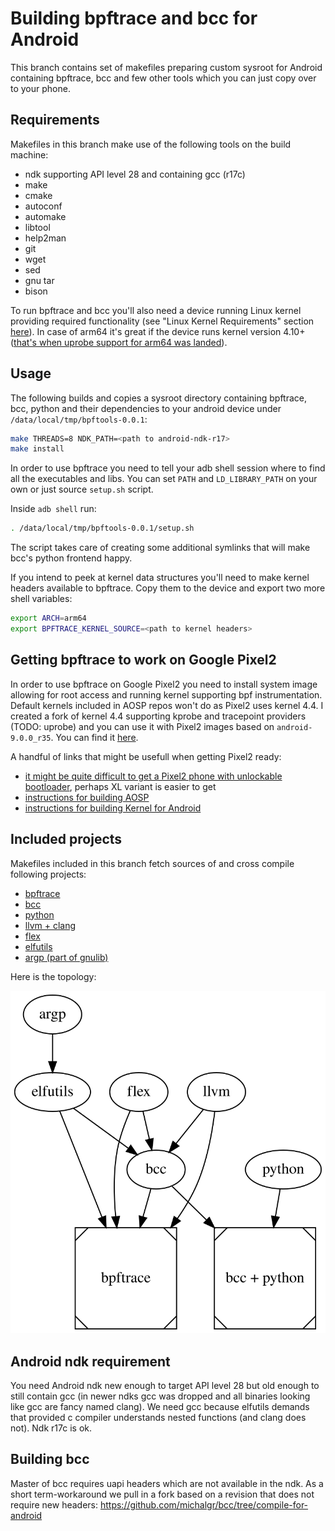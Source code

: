 # Building bpftrace and bcc for Android
This branch contains set of makefiles preparing custom sysroot for Android containing bpftrace, bcc and few other tools which you can just copy over to your phone.

## Requirements
Makefiles in this branch make use of the following tools on the build machine:
- ndk supporting API level 28 and containing gcc (r17c)
- make
- cmake
- autoconf
- automake
- libtool
- help2man
- git
- wget
- sed
- gnu tar
- bison

To run bpftrace and bcc you'll also need a device running Linux kernel providing required functionality (see "Linux Kernel Requirements" section [here](https://github.com/iovisor/bpftrace/blob/master/INSTALL.md#linux-kernel-requirements)). In case of arm64 it's great if the device runs kernel version 4.10+ ([that's when uprobe support for arm64 was landed](https://github.com/torvalds/linux/commit/9842ceae9fa8deae141533d52a6ead7666962c09)).

## Usage
The following builds and copies a sysroot directory containing bpftrace, bcc, python and their dependencies to your android device under `/data/local/tmp/bpftools-0.0.1`:

```bash
make THREADS=8 NDK_PATH=<path to android-ndk-r17>
make install
```

In order to use bpftrace you need to tell your adb shell session where to find all the executables and libs. You can set `PATH` and `LD_LIBRARY_PATH` on your own or just source `setup.sh` script.

Inside `adb shell` run:
```bash
. /data/local/tmp/bpftools-0.0.1/setup.sh
```

The script takes care of creating some additional symlinks that will make bcc's python frontend happy.

If you intend to peek at kernel data structures you'll need to make kernel headers available to bpftrace. Copy them to the device and export two more shell variables:
```bash
export ARCH=arm64
export BPFTRACE_KERNEL_SOURCE=<path to kernel headers>
```

## Getting bpftrace to work on Google Pixel2
In order to use bpftrace on Google Pixel2 you need to install system image allowing for root access and running kernel supporting bpf instrumentation. Default kernels included in AOSP repos won't do as Pixel2 uses kernel 4.4. I created a fork of kernel 4.4 supporting kprobe and tracepoint providers (TODO: uprobe) and you can use it with Pixel2 images based on `android-9.0.0_r35`. You can find it [here](https://github.com/michalgr/kernel_msm/tree/basic_bpf_tracing_pixel2).

A handful of links that might be usefull when getting Pixel2 ready:
- [it might be quite difficult to get a Pixel2 phone with unlockable bootloader](https://forum.xda-developers.com/pixel-2/help/oem-unlocking-grayed-vzw-pixel-2-t3776763), perhaps XL variant is easier to get
- [instructions for building AOSP](https://source.android.com/setup/build/requirements)
- [instructions for building Kernel for Android](https://source.android.com/setup/build/building-kernels)

## Included projects
Makefiles included in this branch fetch sources of and cross compile following projects:
- [bpftrace](https://github.com/iovisor/bpftrace)
- [bcc](https://github.com/iovisor/bcc)
- [python](https://github.com/python/cpython)
- [llvm + clang](https://github.com/llvm/llvm-project)
- [flex](https://github.com/westes/flex)
- [elfutils](https://sourceware.org/elfutils/)
- [argp (part of gnulib)](https://www.gnu.org/software/gnulib/)

Here is the topology:

![dependencies](imgs/deps.svg)

## Android ndk requirement
You need Android ndk new enough to target API level 28 but old enough to still contain gcc (in newer ndks gcc was dropped and all binaries looking like gcc are fancy named clang). We need gcc because elfutils demands that provided c compiler understands nested functions (and clang does not). Ndk r17c is ok.

## Building bcc
Master of bcc requires uapi headers which are not available in the ndk. As a short term-workaround we pull in a fork based on a revision that does not require new headers: https://github.com/michalgr/bcc/tree/compile-for-android 